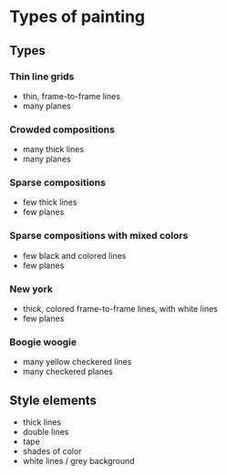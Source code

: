# Types of painting

## Types

### Thin line grids

* thin, frame-to-frame lines
* many planes

### Crowded compositions

* many thick lines
* many planes

### Sparse compositions

* few thick lines
* few planes

### Sparse compositions with mixed colors

* few black and colored lines
* few planes

### New york

* thick, colored frame-to-frame lines, with white lines
* few planes

### Boogie woogie

* many yellow checkered lines
* many checkered planes

## Style elements

* thick lines
* double lines
* tape
* shades of color
* white lines / grey background
